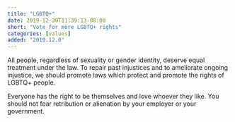 ```yaml
---
title: "LGBTQ+"
date: 2019-12-30T11:39:13-08:00
short: "Vote for more LGBTQ+ rights"
categories: [values]
added: "2019.12.0"
---
```


All people, regardless of sexuality or gender identity, deserve equal treatment
under the law. To repair past injustices and to ameliorate ongoing injustice,
we should promote laws which protect and promote the rights of LGBTQ+ people.

Everyone has the right to be themselves and love whoever they like. You should
not fear retribution or alienation by your employer or your government.
